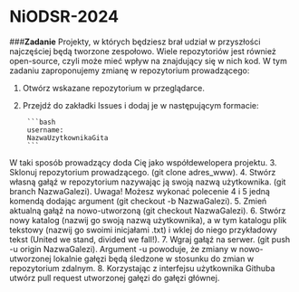 # NiODSR-2024

###**Zadanie**
Projekty, w których będziesz brał udział w przyszłości najczęściej będą tworzone zespołowo. Wiele repozytoriów jest również open-source, czyli może mieć wpływ na znajdujący się w nich kod. W tym zadaniu zaproponujemy zmianę w repozytorium prowadzącego:

1. Otwórz wskazane repozytorium w przeglądarce.
2. Przejdź do zakładki Issues i dodaj je w następującym formacie:
   
        ```bash
        username:
        NazwaUzytkownikaGita
        ```
    
W taki sposób prowadzący doda Cię jako współdewelopera projektu.
3. Sklonuj repozytorium prowadzącego. (git clone adres_www).
4. Stwórz własną gałąź w repozytorium nazywając ją swoją nazwą użytkownika. (git branch NazwaGalezi). Uwaga! Możesz wykonać polecenie 4 i 5 jedną komendą dodając argument (git checkout -b NazwaGalezi).
5. Zmień aktualną gałąź na nowo-utworzoną (git checkout NazwaGalezi).
6. Stwórz nowy katalog (nazwij go swoją nazwą użytkownika), a w tym katalogu plik tekstowy (nazwij go swoimi inicjałami .txt) i wklej do niego przykładowy tekst (United we stand, divided we fall!).
7. Wgraj gałąź na serwer. (git push -u origin NazwaGalezi). Argument -u powoduje, że zmiany w nowo-utworzonej lokalnie gałęzi będą śledzone w stosunku do zmian w repozytorium zdalnym.
8. Korzystając z interfejsu użytkownika Githuba utwórz pull request utworzonej gałęzi do gałęzi głównej.
